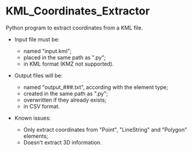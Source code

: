 # KML_Coordinates_Extractor
Python program to extract coordinates from a KML file.

* Input file must be:
  * named "input.kml";
  * placed in the same path as ".py";
  * in KML format (KMZ not supported).

* Output files will be:
  * named "output_###.txt", according with the element type;
  * created in the same path as ".py";
  * overwritten if they already exists;
  * in CSV format.

* Known issues:
  * Only extract coordinates from "Point", "LineString" and "Polygon" elements;
  * Doesn't extract 3D information.
